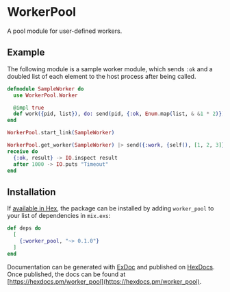 # WorkerPool

A pool module for user-defined workers.

## Example

The following module is a sample worker module, which sends `:ok` and a doubled list of each element to the host process after being called.

```elixir
defmodule SampleWorker do
  use WorkerPool.Worker

  @impl true
  def work({pid, list}), do: send(pid, {:ok, Enum.map(list, & &1 * 2)})
end
```

```elixir
WorkerPool.start_link(SampleWorker)

WorkerPool.get_worker(SampleWorker) |> send({:work, {self(), [1, 2, 3]}})
receive do
  {:ok, result} -> IO.inspect result
  after 1000 -> IO.puts "Timeout"
end
```


## Installation

If [available in Hex](https://hex.pm/docs/publish), the package can be installed
by adding `worker_pool` to your list of dependencies in `mix.exs`:

```elixir
def deps do
  [
    {:worker_pool, "~> 0.1.0"}
  ]
end
```

Documentation can be generated with [ExDoc](https://github.com/elixir-lang/ex_doc)
and published on [HexDocs](https://hexdocs.pm). Once published, the docs can
be found at [https://hexdocs.pm/worker_pool](https://hexdocs.pm/worker_pool).

